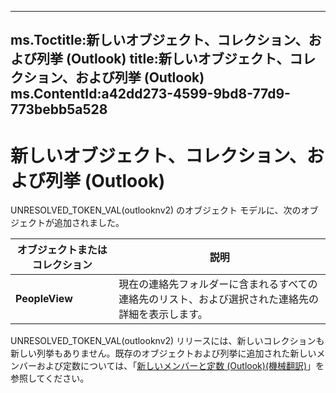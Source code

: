 

---
ms.Toctitle:新しいオブジェクト、コレクション、および列挙 (Outlook)
title:新しいオブジェクト、コレクション、および列挙 (Outlook)
ms.ContentId:a42dd273-4599-9bd8-77d9-773bebb5a528
---
# 新しいオブジェクト、コレクション、および列挙 (Outlook)


UNRESOLVED_TOKEN_VAL(outlooknv2) のオブジェクト モデルに、次のオブジェクトが追加されました。

|**オブジェクトまたはコレクション**|**説明**|
|---|---|
|**PeopleView**|現在の連絡先フォルダーに含まれるすべての連絡先のリスト、および選択された連絡先の詳細を表示します。|



UNRESOLVED_TOKEN_VAL(outlooknv2) リリースには、新しいコレクションも新しい列挙もありません。既存のオブジェクトおよび列挙に追加された新しいメンバーおよび定数については、「[新しいメンバーと定数 (Outlook)(機械翻訳)](2275105c-9248-e577-cddc-c94cfa8ef429.md)」を参照してください。




